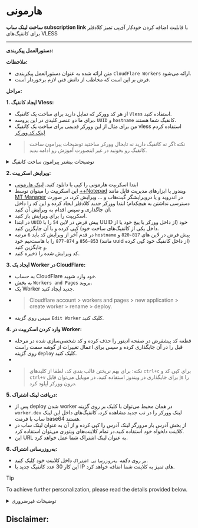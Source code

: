 # هارمونی


**ساخت لینک ساب subscription link** با قابلیت اضافه کردن خودکار آی‌پی تمیز کلادفلر برای کانفیگ‌های VLESS

---


**دستورالعمل پیکربندی:**

**ملاحظات:**

- متن ارائه شده به عنوان دستورالعمل پیکربندی `CloudFlare Workers` ارائه می‌شود.
- فرض بر این است که مخاطب از دانش فنی لازم برخوردار است.


**مراحل:**

**1. ایجاد کانفیگ Vless:**

- از هر کد وورکر که تمایل دارید برای ساخت یک کانفیگ `Vless` استفاده کنید.
- برای ما دو عنصر کلیدی در این پروسه، `UUID` و `hostname` کانفیگ شما هستند.
- من برای مثال از این وورکر قدیمی برای ساخت یک کانفیگ vless استفاده کردم [لینک کد وورکر](_worker.js)
- > نکته:اگر نه کانفیگ دارید نه تابحال وورکر ساختید توضیحات پیرامون ساخت کانفیگ رو بخونید در غیر اینصورت آموزش رو ادامه بدید.



<details>
<summary> توضیحات بیشتر پیرامون ساخت کانفیگ </summary>

اونایی که کانفیگ ندارن و از قبل هیچ وورکری نساختن میتونن به دو روش اینکارو انجام بدن

**1. از طریق Cloudflare Workers:** 
- میتونید از [فایل worker.js](_worker.js) استفاده کنید برای ساخت وورکر و ایجاد کانفیگ

---

**2. از طریق Cloudflare pages:**
- > ک همین روش رو پیشنهاد میدم چون روش بالا بخاطر سختگیری های اخیر کلادفلر ممکنه خطا بده و نذاره اصلا وورکر کار بکنه
- برای ساخت از طریق pages کافیه همین مخزن رو فورک بزنید و بعد از داخل اکانت کلادفلر خودتون اقدام به ساخت یک پیج جدید بکنید، حتما از [این سایت](https://www.uuidgenerator) آی‌دی جدید گرفته و موقع ساخت پیج در قسمت `environment variables` یک متغییر جدید ایجاد کرده و نام آن را `UUID` و مقدار آن ‌را آی دی ک از سایت فوق گرفتید قرار بدید.
- مراحل ساخت پیج رو ادامه بدید تا انتها، در نهایت پس از اتمام ساخت اون، از تب Deployment بر روی لینک پیج خود که در مقابل Domains نوشته شده کلیک کنید بعد در نوار ادرس تب باز شده یک `/` اضافه کرده و در ادامه UUID خود را قرار دهید، به این صورت `https://xxxx.pages.dev/yourUUID`
- در ابن مرحله در صفحه ای که باز میشه میتونید کانفیگ ویلس خودتون رو کپی کرده و به کلاینت خودتون وارد کنید، ولی ما اینجا هاست نیم و uuid رو کپی میکنیم و میریم برای ادامه آموزش ساخت لینک ساب
---
 
</details>
  
  
**2. ویرایش اسکریپت:**
- ابتدا اسکریپت هارمونی را کپی یا دانلود کنید. [لینک هارمونی](harmony.js)
- این اسکریپت را میتوان توسط [++Notepad](https://notepad-plus-plus.org/downloads/) ویندوز یا ابزارهای مدیریت فایل مانند [MT Manager](https://t.me/new_folder_revil/2720) در اندروید و یا درویرایشگر گیت‌هاب و ... ویرایش کرد، در صورت دسترسی نداشتن به هیچکدام؛ ابتدا وورکر جدید کلادفلر ایجاد کرده و این کد را داخل ان جاگذاری و سپس اقدام به ویرایش آن کنید.
- اسکریپت را برای ویرایش باز کنید.
- در ابتدا `UUID` پیش فرض در لاین `54` را با UUID خود (از داخل وورکر یا پیج خود یا از داخل یکی از کانفیگ‌های ساخت خود) کپی کرده و با آن جایگزین کنید.
- در قدم آخر از ویرایش کد باید `6` مرتبه `hostname` پیش فرض در لاین های `817-820` و `853-856` و `874-877` را با هاست‌نیم خود (مانند uuid از داخل کانفیگ خود کپی کرده) و جایگزین کنید.
- کد ویرایش شده را ذخیره کنید.

**3. ایجاد یک Worker در CloudFlare:**

- به حساب CloudFlare خود وارد شوید.
- به بخش `Workers and Pages` بروید.
- یک Worker جدید ایجاد کنید.
- > Cloudflare account > workers and pages > new application > create worker > rename > deploy.
- سپس روی گزینه `Edit Worker` کلیک کنید.

**4. وارد کردن اسکریپت در Worker:**

- قطعه کد پیشفرض در صفحه ادیتور را حذف کرده و کد شخصی‌سازی شده در مرحله قبل را در آن جایگذاری کرده و سپس برای اعمال تغییرات از گوشه سمت راست روی گزینه `deploy` کلیک کنید.
- 
- > نکته: برای بهم نریختن قالب بندی کد، لطفا از کلیدهای `ctrl+c` برای کپی کد و `ctrl+v` برای جایگذاری در ویندوز استفاده کنید، در موبایل می‌توان فایل js را درون وورکر آپلود کرد.

**5. دریافت لینک اشتراک:**

- پس از deploy شدن worker در همان محیط می‌توان با کلیک بر روی گزینه `worker.dev` لینک وورکر را در تب جدید مشاهده کرد، کانفیگ‌های داخل این لینک ساب با فرمت base64 هستند.
- از بخش آدرس بار مرورگر لینک آدرس را کپی کرده و از آن‌ به عنوان لینک ساب در کلاینت دلخواه خود استفاده کنید.در تمام کلاینت‌های ویتوری می‌توان استفاده کرد.
-  این URL به عنوان لینک اشتراک شما عمل خواهد کرد.

**6. به‌روزرسانی اشتراک:**

- بر روی دکمه `به‌روزرسانی اشتراک` داخل کلاینت خود کلیک کنید.
- این کار 30 عدد کانفیگ‌ جدید با IP های تمیز به کلاینت شما اضافه خواهد کرد.

> [!TIP]
> To achieve further personalization, please read the details provided below.

<details>
<summary> توضیحات غیرضروری </summary>
  
بالاتر گفتم واسه ی اینکه بتونید شخصا از این اسکریپت استفاده کنید برای کانفیگ‌های خود لینک ساب درست کنید باید uuid و hostname خودتون رو در لاین های ذکر شده جایگذاری کنید. حالا میخوام یکم شخصی سازی بکنیم طبق نیاز خودمون

1. ما سه تا مخزن آی‌پی داریم که از هر کدوم ده تا آی‌پی میگیره و برامون داخل کانفیگ‌ها قرار میده، جمعا سی تا
   - مخزن اول در واقع آی‌پی هایی هستن که خودم داخل کد نوشتم، از لاین `71` شروع میشن تا لاین `686` آیپی از نوع ورژن 6 هستن، و از لاین `688` دامین های پشت کلادفلر رو قرار دادم اونایی ک خوب کار میکردن رو و پشت سر اون‌ها از لاین `707` چندتا IPv4 عادی کلادفلر نوشتم تا لاین `776`. هرکدوم از این دو نوع آی‌پی و دامین هارو که دلتون خواست میتونید تغییر بدید هیچ مشکل و محدودیتی برای اینکار نداریم، میتونید کم کنید تعداد و یا زیاد کنید یا کلا حذف کنید فرضا دامین هارو ... خلاصه ک be my guess
   - مخزن دوم آی‌پی اطلاعاتش رو از [گیت‌هاب وحید فرید](https://raw.githubusercontent.com/vfarid/cf-clean-ips/main/list.json) میگیره، مخزن بدی نیست، اخرین بار در تاریخ 2024.2.10 بروزرسانی شده، این هم میتونید باز دوباره تغییر بدید به مخزن دلخواه خودتون، از لاین `826` کد قابل تغییر هستش.
   - مخزن سوم آی‌پی‌های ما اطلاعاتش رو از [گیت‌هاب YeBeKhe](https://raw.githubusercontent.com/yebekhe/cf-clean-ip-resolver/main/list.json) میگیره، اطلاعات اون در تاریخ 2024.04.29 بروزرسانی شده،این مخزن نیز از لاین `833` کد قابل تغییره.
   - توضیحات ادامه دارد ...
 
</details>



 
 
 ## Disclaimer:
